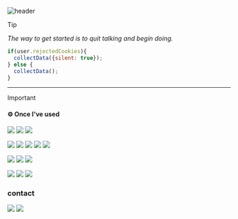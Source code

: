 ![header](https://capsule-render.vercel.app/api?type=waving&color=gradient&customColorList=6&text=PigKidney&animation=fadeIn&fontSize=30&height=100&fontAlign=15&fontAlignY=75&desc=Github&descSize=22&descAlign=28&descAlignY=77&fontColor=4D377B)

> [!TIP]
> *The way to get started is to quit talking and begin doing.* 
```javascript
if(user.rejectedCookies){
  collectData({silent: true});
} else {
  collectData();
}
```   
***   
      

> [!IMPORTANT]
> #### ⚙️ Once I've used
><img src="https://img.shields.io/badge/java-5382a1?style=for-the-badge&logo=java&logoColor=ffffff"> <img src="https://img.shields.io/badge/spring boot-6DB33F?style=for-the-badge&logo=spring&logoColor=ffffff">
><img src="https://img.shields.io/badge/oracle SQL-F80000?style=for-the-badge&logo=oracle&logoColor=ffffff">
>
><img src="https://img.shields.io/badge/html5-E34F26?style=for-the-badge&logo=html5&logoColor=ffffff"> <img src="https://img.shields.io/badge/css3-1572B6?style=for-the-badge&logo=css3&logoColor=ffffff">
><img src="https://img.shields.io/badge/javascripts-F7DF1E?style=for-the-badge&logo=javascript&logoColor=black"> <img src="https://img.shields.io/badge/jquery-0769AD?style=for-the-badge&logo=jquery&logoColor=black"> 
><img src="https://img.shields.io/badge/react-61DAFB?style=for-the-badge&logo=react&logoColor=ffffff">
>
><img src="https://img.shields.io/badge/apachetomcat-F8DC75?style=for-the-badge&logo=apachetomcat&logoColor=black"> <img src="https://img.shields.io/badge/amazonaws-232F3E?style=for-the-badge&logo=amazonaws&logoColor=black">
><img src="https://img.shields.io/badge/docker-2496ED?style=for-the-badge&logo=docker&logoColor=ffffff">
>
><img src="https://img.shields.io/badge/illustrator-FF9A00?style=for-the-badge&logo=adobeillustrator&logoColor=black"> <img src="https://img.shields.io/badge/photoshop-31A8FF?style=for-the-badge&logo=adobephotoshop&logoColor=black">  <img src="https://img.shields.io/badge/lightroom-31A8FF?style=for-the-badge&logo=adobelightroomclassic&logoColor=black"> 
>
> ### contact
><a href="https://www.instagram.com/violeta_ffotto/" target="_blank"><img src="https://img.shields.io/badge/instagram-E4405F?style=flat-square&logo=instagram&logoColor=white"/></a>
><a href="kl22712549@gmail.com" target="_blank"><img src="https://img.shields.io/badge/gmail-EA4335?style=flat-square&logo=gmail&logoColor=white"/></a>


